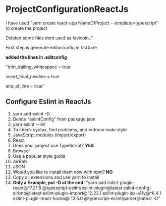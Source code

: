# ProjectConfigurationReactJs

<p>I have used "yarn create react-app NameOfProject --template=typescript" to create the project</p>
<p>Deleted some files dont used as favicoin.."
  
<p> First step is generate editorconfig in VsCode</p>
<b><p> added the lines in .editconfig</p></b>
<p>
"trim_trailing_whitespace = true
  
insert_final_newline = true

end_of_line = true" </p>

<h2>Configure Eslint in ReactJs</h2>
<ol>
  <li>yarn add eslint -D</li>
  <li>Delete "eslintConfig" from package.json</li>
  <li>yarn eslint --init</li>
  <li>To check syntax, find problems, and enforce code style </li>
  <li>JavaScript modules (import/export)</li>
  <li>React</li>
  <li>Does your project use TypeScript? <b>YES</b></li>
  <li>Browser</li>
  <li>Use a popular style guide</li>
  <li>AirBnb</li>
  <li>JSON</li>
  <li>Would you like to install them now with npm? <b>NO</b></li>
  <li> Copy all extensions and use yarn to install</li>
  <li> <b>Only a Example, put -D at the end:</b>  "yarn add eslint-plugin-react@^7.21.5 @typescript-eslint/eslint-plugin@latest eslint-config-airbnb@latest eslint-plugin-import@^2.22.1 eslint-plugin-jsx-a11y@^6.4.1 eslint-plugin-react-hooks@ ^2.5.0 @typescript-eslint/parser@latest -D"</li>
<ol>
